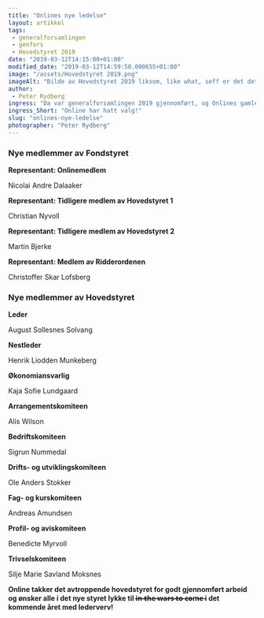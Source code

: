 ```yaml
---
title: "Onlines nye ledelse"
layout: artikkel 
tags: 
 - generalforsamlingen
 - genfors
 - Hovedstyret 2019
date: "2019-03-12T14:15:00+01:00"
modified_date: "2019-03-12T14:59:50.000655+01:00"
image: "/assets/Hovedstyret 2019.png"
imageAlt: "Bilde av Hovedstyret 2019 liksom, like what, seff er det det"
author:
 - Peter Rydberg
ingress: "Da var generalforsamlingen 2019 gjennomført, og Onlines gamle hovedstyre har, etter et helt år som komiteenes øverste organ, tredd av. Med det har leder, nestleder, økonomiansvarlig og nyvalgte komitéledere tatt over ansvaret for Hovedstyret for det kommende året. I tillegg har Fondstyret valgt nye medlemmer. Valgenes utfall med navn på de nye lederne kan du finne under."
ingress_Short: "Online har hatt valg!"
slug: "onlines-nye-ledelse"
photographer: "Peter Rydberg"
---
```

### Nye medlemmer av Fondstyret
**Representant: Onlinemedlem**

Nicolai Andre Dalaaker

**Representant: Tidligere medlem av Hovedstyret 1**

Christian Nyvoll

**Representant: Tidligere medlem av Hovedstyret 2**

Martin Bjerke

**Representant: Medlem av Ridderordenen**

Christoffer Skar Lofsberg

### Nye medlemmer av Hovedstyret
**Leder**

August Sollesnes Solvang

**Nestleder**

Henrik Liodden Munkeberg

**Økonomiansvarlig**

Kaja Sofie Lundgaard

**Arrangementskomiteen**

Alis Wilson

**Bedriftskomiteen**

Sigrun Nummedal

**Drifts- og utviklingskomiteen**

Ole Anders Stokker

**Fag- og kurskomiteen**

Andreas Amundsen

**Profil- og aviskomiteen**

Benedicte Myrvoll

**Trivselskomiteen**

Silje Marie Savland Moksnes


**Online takker det avtroppende hovedstyret for godt gjennomført arbeid og ønsker alle i det nye styret lykke til  i̶n̶ ̶t̶h̶e̶ ̶w̶a̶r̶s̶ ̶t̶o̶ ̶c̶o̶m̶e̶ i det kommende året med lederverv!**